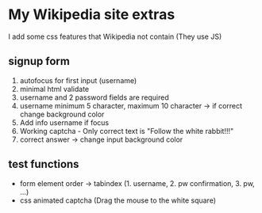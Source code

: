 # My Wikipedia site extras

I add some css features that Wikipedia not contain (They use JS)

## signup form
1. autofocus for first input (username)
2. minimal html validate
  1. username and 2 password fields are required
  2. username minimum 5 character, maximum 10 character -> if correct change background color
  3. Add info username if focus
  4. Working captcha - Only correct text is "Follow the white rabbit!!!"
  5. correct answer -> change input background color

## test functions
- form element order -> tabindex (1. username, 2. pw confirmation, 3. pw, ...)
- css animated captcha (Drag the mouse to the white square)

